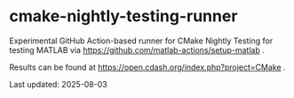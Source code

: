 # cmake-nightly-testing-runner

Experimental GitHub Action-based runner for CMake Nightly Testing for testing MATLAB via https://github.com/matlab-actions/setup-matlab . 

Results can be found at https://open.cdash.org/index.php?project=CMake .

Last updated: 2025-08-03
